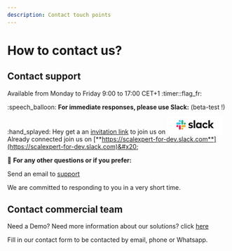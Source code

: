 ```yaml
---
description: Contact touch points
---
```


# How to contact us?

## Contact support

Available from Monday to Friday 9:00 to 17:00 CET+1 :timer::flag\_fr:

:speech\_balloon:    **For immediate responses, please use Slack:** (beta-test !)

:hand\_splayed: Hey get a an [invitation link](https://scalexpert-for-dev.slack.com/join/shared\_invite/zt-27hrbnm8h-yYKhKTpcjd\~PFMKqF7K9xg#/shared-invite/email) to join us on [<picture><source srcset="../.gitbook/assets/slack-brand-refresh_03-new-logos-purple_rectangle.png" media="(prefers-color-scheme: dark)"><img src="../.gitbook/assets/slack-brand-refresh_03-new-logos-white_rectangle.png" alt="Do want to chat with us on slack?" data-size="original"></picture>](https://join.slack.com/t/scalexpert-for-dev/shared\_invite/zt-27hrbnm8h-yYKhKTpcjd\~PFMKqF7K9xg)\
Already connected join us on [**https://scalexpert-for-dev.slack.com**](https://scalexpert-for-dev.slack.com)&#x20;

:e-mail: **For any other questions or if you prefer:**

Send an email to [support](mailto:sg-ecommerce-support.world@socgen.com)

We are committed to responding to you in a very short time.

## Contact commercial team

Need a Demo? Need more information about our solutions? click [here](https://scalexpert.societegenerale.com/nous-contacter)

Fill in our contact form to be contacted by email, phone or Whatsapp.
